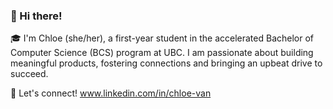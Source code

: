 ### 👋 Hi there!

🎓 I'm Chloe (she/her), a first-year student in the accelerated Bachelor of Computer Science (BCS) program at UBC. I am passionate about building meaningful products, fostering connections and bringing an upbeat drive to succeed.

💫 Let's connect! www.linkedin.com/in/chloe-van

